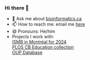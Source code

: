 ### Hi there 👋

- 💬 Ask me about [bioinformatics.ca](bioinformatics.ca)
- 📫 How to reach me: email me [here](mailto:francis.ouellette@gmail.com)
- 😄 Pronouns: He/him
- Projects I work with:<BR>
  [ISMB in Montréal for 2024](https://www.iscb.org/ismb20240)<BR>
  [PLOS CB Education collection](http://collections.plos.org/compbiol-education)<BR>
  [OUP Database](http://mc.manuscriptcentral.com/database)<BR>
  
   

  
<!--
**bffo/bffo** is a ✨ _special_ ✨ repository because its `README.md` (this file) appears on your GitHub profile.

Here are some ideas to get you started:

- 🔭 I’m currently working on ...
- 🌱 I’m currently learning ...
- 👯 I’m looking to collaborate on ...
- 🤔 I’m looking for help with ...
- 💬 Ask me about ...
- 📫 How to reach me: ...
- 😄 Pronouns: ...
- ⚡ Fun fact: ...
-->

